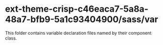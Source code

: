 # ext-theme-crisp-c46eaca7-5a8a-48a7-bfb9-5a1c93404900/sass/var

This folder contains variable declaration files named by their component class.
